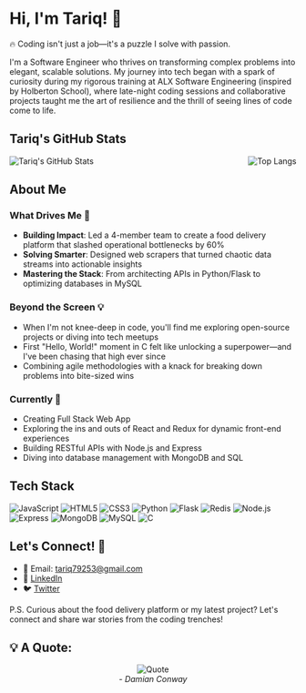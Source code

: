 # Hi, I'm Tariq! 👋

🔥 Coding isn't just a job—it's a puzzle I solve with passion.

I'm a Software Engineer who thrives on transforming complex problems into elegant, scalable solutions. My journey into tech began with a spark of curiosity during my rigorous training at ALX Software Engineering (inspired by Holberton School), where late-night coding sessions and collaborative projects taught me the art of resilience and the thrill of seeing lines of code come to life.

## Tariq's GitHub Stats

<div style="display: flex; justify-content: space-between;">
  <img src="https://github-readme-stats.vercel.app/api?username=Tariq5mo&show_icons=true&theme=radical" alt="Tariq's GitHub Stats" />
  <img src="https://github-readme-stats.vercel.app/api/top-langs/?username=Tariq5mo&layout=compact&theme=radical" alt="Top Langs" />
</div>

## About Me

### What Drives Me 🚀
- **Building Impact**: Led a 4-member team to create a food delivery platform that slashed operational bottlenecks by 60%
- **Solving Smarter**: Designed web scrapers that turned chaotic data streams into actionable insights
- **Mastering the Stack**: From architecting APIs in Python/Flask to optimizing databases in MySQL

### Beyond the Screen 💡
- When I'm not knee-deep in code, you'll find me exploring open-source projects or diving into tech meetups
- First "Hello, World!" moment in C felt like unlocking a superpower—and I've been chasing that high ever since
- Combining agile methodologies with a knack for breaking down problems into bite-sized wins

### Currently 🌱
- Creating Full Stack Web App
- Exploring the ins and outs of React and Redux for dynamic front-end experiences
- Building RESTful APIs with Node.js and Express
- Diving into database management with MongoDB and SQL

## Tech Stack

![JavaScript](https://img.shields.io/badge/-JavaScript-F7DF1E?style=flat&logo=javascript&logoColor=black)
![HTML5](https://img.shields.io/badge/-HTML5-E34F26?style=flat&logo=html5&logoColor=white)
![CSS3](https://img.shields.io/badge/-CSS3-1572B6?style=flat&logo=css3&logoColor=white)
![Python](https://img.shields.io/badge/-Python-3776AB?style=flat&logo=python&logoColor=white)
![Flask](https://img.shields.io/badge/-Flask-000000?style=flat&logo=flask&logoColor=white)
![Redis](https://img.shields.io/badge/-Redis-DC382D?style=flat&logo=redis&logoColor=white)
![Node.js](https://img.shields.io/badge/-Node.js-339933?style=flat&logo=nodedotjs&logoColor=white)
![Express](https://img.shields.io/badge/-Express-000000?style=flat&logo=express&logoColor=white)
![MongoDB](https://img.shields.io/badge/-MongoDB-47A248?style=flat&logo=mongodb&logoColor=white)
![MySQL](https://img.shields.io/badge/-MySQL-4479A1?style=flat&logo=mysql&logoColor=white)
![C](https://img.shields.io/badge/-C-A8B9CC?style=flat&logo=c&logoColor=white)

## Let's Connect! 🤝

- 📧 Email: tariq79253@gmail.com
- 💼 [LinkedIn](https://www.linkedin.com/in/tariqaltahiromer/)
- 🐦 [Twitter](https://x.com/Tariq79252)

P.S. Curious about the food delivery platform or my latest project? Let's connect and share war stories from the coding trenches!

## 💡 A Quote:

<div align="center">
  <img src="https://readme-typing-svg.herokuapp.com?color=%2336BCF7&lines=mentation+is+a+love+letter+that+you+write+to+your+future+self." alt="Quote" />
  <br>
  <em>- Damian Conway</em>
</div>
